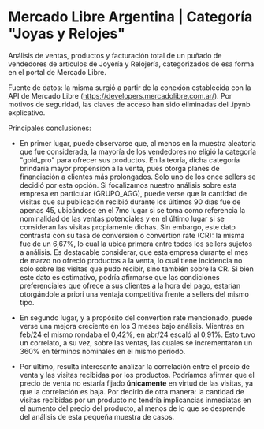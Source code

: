 # Mercado Libre Argentina | Categoría "Joyas y Relojes"

Análisis de ventas, productos y facturación total de un puñado de vendedores de artículos de Joyería y Relojería, categorizados de esa forma en el portal de Mercado Libre.

Fuente de datos: la misma surgió a partir de la conexión establecida con la API de Mercado Libre (https://developers.mercadolibre.com.ar/). Por motivos de seguridad, las claves de acceso han sido eliminadas del .ipynb explicativo.

Principales conclusiones:

- En primer lugar, puede observarse que, al menos en la muestra aleatoria que fue considerada, la mayoría de los vendedores no eligió la categoría "gold_pro" para ofrecer sus productos. En la teoría, dicha categoría brindaría mayor propensión a la venta, pues otorga planes de financiación a clientes más prolongados. Solo uno de los once sellers se decidió por esta opción. Si focalizamos nuestro análisis sobre esta empresa en particular (GRUPO_AGG), puede verse que la cantidad de visitas que su publicación recibió durante los últimos 90 días fue de apenas 45, ubicándose en el 7mo lugar si se toma como referencia la nominalidad de las ventas potenciales y en el último lugar si se consideran las visitas propiamente dichas. Sin embargo, este dato contrasta con su tasa de conversión o convertion rate (CR): la misma fue de un 6,67%, lo cual la ubica primera entre todos los sellers sujetos a análisis.
Es destacable considerar, que esta empresa durante el mes de marzo no ofreció productos a la venta, lo cual tiene incidencia no solo sobre las visitas que pudo recibir, sino también sobre la CR.
Si bien este dato es estimativo, podría afirmarse que las condiciones preferenciales que ofrece a sus clientes a la hora del pago, estarían otorgándole a priori una ventaja competitiva frente a sellers del mismo tipo.

- En segundo lugar, y a propósito del convertion rate mencionado, puede verse una mejora creciente en los 3 meses bajo análisis. Mientras en feb/24 el mismo rondaba el 0,42%, en abr/24 escaló al 0,91%. Esto tuvo un correlato, a su vez, sobre las ventas, las cuales se incrementaron un 360% en términos nominales en el mismo período.

- Por último, resulta interesante analizar la correlación entre el precio de venta y las visitas recibidas por los productos. Podríamos afirmar que el precio de venta no estaría fijado **únicamente** en virtud de las visitas, ya que la correlación es baja. Por decirlo de otra manera: la cantidad de visitas recibidas por un producto no tendría implicancias inmediatas en el aumento del precio del producto, al menos de lo que se desprende del análisis de esta pequeña muestra de casos.
